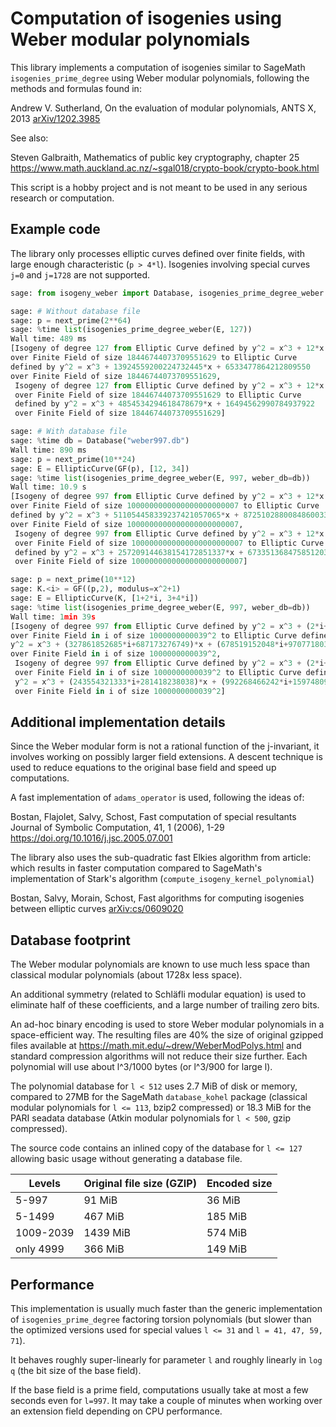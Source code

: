 # Computation of isogenies using Weber modular polynomials

This library implements a computation of isogenies
similar to SageMath `isogenies_prime_degree`
using Weber modular polynomials, following the methods and formulas
found in:

Andrew V. Sutherland, On the evaluation of modular polynomials,
ANTS X, 2013 [arXiv/1202.3985](https://arxiv.org/abs/1202.3985)

See also:

Steven Galbraith, Mathematics of public key cryptography, chapter 25
https://www.math.auckland.ac.nz/~sgal018/crypto-book/crypto-book.html

This script is a hobby project and is not meant to be used
in any serious research or computation.

## Example code

The library only processes elliptic curves defined over finite fields,
with large enough characteristic (`p > 4*l`). Isogenies involving
special curves `j=0` and `j=1728` are not supported.

```python
sage: from isogeny_weber import Database, isogenies_prime_degree_weber

sage: # Without database file
sage: p = next_prime(2**64)
sage: %time list(isogenies_prime_degree_weber(E, 127))
Wall time: 489 ms
[Isogeny of degree 127 from Elliptic Curve defined by y^2 = x^3 + 12*x + 34
over Finite Field of size 18446744073709551629 to Elliptic Curve
defined by y^2 = x^3 + 13924559200224732445*x + 6533477864212809550
over Finite Field of size 18446744073709551629,
 Isogeny of degree 127 from Elliptic Curve defined by y^2 = x^3 + 12*x + 34
 over Finite Field of size 18446744073709551629 to Elliptic Curve
 defined by y^2 = x^3 + 4854534294618478679*x + 16494562990784937922
 over Finite Field of size 18446744073709551629]

sage: # With database file
sage: %time db = Database("weber997.db")
Wall time: 890 ms
sage: p = next_prime(10**24)
sage: E = EllipticCurve(GF(p), [12, 34])
sage: %time list(isogenies_prime_degree_weber(E, 997, weber_db=db))
Wall time: 10.9 s
[Isogeny of degree 997 from Elliptic Curve defined by y^2 = x^3 + 12*x + 34
over Finite Field of size 1000000000000000000000007 to Elliptic Curve
defined by y^2 = x^3 + 511054458339237421057065*x + 872510288008486003302584
over Finite Field of size 1000000000000000000000007,
 Isogeny of degree 997 from Elliptic Curve defined by y^2 = x^3 + 12*x + 34
 over Finite Field of size 1000000000000000000000007 to Elliptic Curve
 defined by y^2 = x^3 + 257209144638154172851337*x + 673351368475851203522052
 over Finite Field of size 1000000000000000000000007]

sage: p = next_prime(10**12)
sage: K.<i> = GF((p,2), modulus=x^2+1)
sage: E = EllipticCurve(K, [1+2*i, 3+4*i])
sage: %time list(isogenies_prime_degree_weber(E, 997, weber_db=db))
Wall time: 1min 39s
[Isogeny of degree 997 from Elliptic Curve defined by y^2 = x^3 + (2*i+1)*x + (4*i+3)
over Finite Field in i of size 1000000000039^2 to Elliptic Curve defined by
y^2 = x^3 + (327861852685*i+687173276749)*x + (678519152048*i+970771803563)
over Finite Field in i of size 1000000000039^2,
 Isogeny of degree 997 from Elliptic Curve defined by y^2 = x^3 + (2*i+1)*x + (4*i+3)
 over Finite Field in i of size 1000000000039^2 to Elliptic Curve defined by
 y^2 = x^3 + (243554321333*i+281418238038)*x + (992268466242*i+159748093203)
 over Finite Field in i of size 1000000000039^2]
```

## Additional implementation details

Since the Weber modular form is not a rational function of
the j-invariant, it involves working on possibly larger field extensions.
A descent technique is used to reduce equations to the original
base field and speed up computations.

A fast implementation of `adams_operator` is used, following the
ideas of:

Bostan, Flajolet, Salvy, Schost, Fast computation of special resultants
Journal of Symbolic Computation, 41, 1 (2006), 1-29
https://doi.org/10.1016/j.jsc.2005.07.001

The library also uses the sub-quadratic fast Elkies algorithm from article:
which results in faster computation compared to SageMath's implementation
of Stark's algorithm (`compute_isogeny_kernel_polynomial`)

Bostan, Salvy, Morain, Schost, Fast algorithms for computing isogenies between elliptic curves
[arXiv:cs/0609020](https://arxiv.org/pdf/cs/0609020.pdf)

## Database footprint

The Weber modular polynomials are known to use much less
space than classical modular polynomials (about 1728x less space).

An additional symmetry (related to Schläfli modular equation)
is used to eliminate half of these coefficients, and a large
number of trailing zero bits.

An ad-hoc binary encoding is used to store Weber modular
polynomials in a space-efficient way. The resulting files
are 40% the size of original gzipped files available at
https://math.mit.edu/~drew/WeberModPolys.html
and standard compression algorithms will not reduce their size
further. Each polynomial will use about l^3/1000 bytes
(or l^3/900 for large l).

The polynomial database for `l < 512` uses 2.7 MiB of disk or memory,
compared to 27MB for the SageMath `database_kohel` package
(classical modular polynomials for `l <= 113`, bzip2 compressed)
or 18.3 MiB for the PARI seadata database (Atkin modular polynomials
for `l < 500`, gzip compressed).

The source code contains an inlined copy of the database for
`l <= 127` allowing basic usage without generating a database
file.

| Levels | Original file size (GZIP) | Encoded size |
| ------ | ------------------------- | ------------ |
| 5-997 | 91 MiB | 36 MiB |
| 5-1499 | 467 MiB | 185 MiB |
| 1009-2039 | 1439 MiB | 574 MiB |
| only 4999 | 366 MiB | 149 MiB |

## Performance

This implementation is usually much faster than the generic
implementation of `isogenies_prime_degree` factoring torsion
polynomials (but slower than the optimized versions
used for special values `l <= 31` and `l = 41, 47, 59, 71`).

It behaves roughly super-linearly for parameter `l`
and roughly linearly in `log q` (the bit size of the base field).

If the base field is a prime field, computations usually take
at most a few seconds even for `l=997`. It may take a couple of minutes
when working over an extension field depending on CPU performance.

